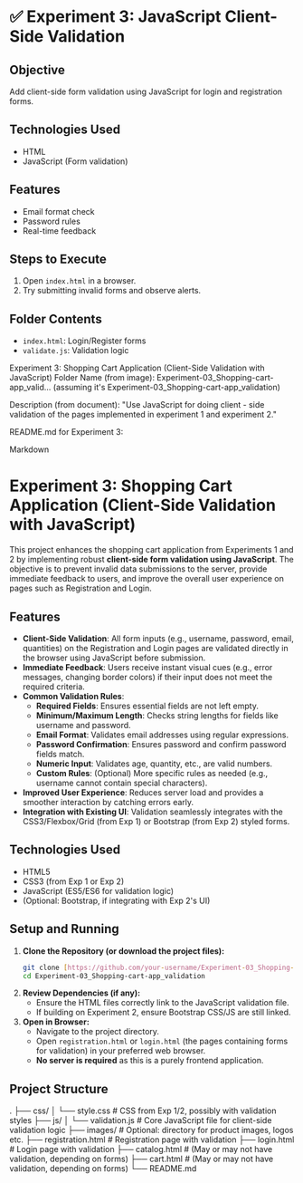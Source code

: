 # ✅ Experiment 3: JavaScript Client-Side Validation

## Objective
Add client-side form validation using JavaScript for login and registration forms.

## Technologies Used
- HTML
- JavaScript (Form validation)


## Features
- Email format check
- Password rules
- Real-time feedback

## Steps to Execute
1. Open `index.html` in a browser.
2. Try submitting invalid forms and observe alerts.

## Folder Contents
- `index.html`: Login/Register forms
- `validate.js`: Validation logic


Experiment 3: Shopping Cart Application (Client-Side Validation with JavaScript)
Folder Name (from image): Experiment-03_Shopping-cart-app_valid... (assuming it's Experiment-03_Shopping-cart-app_validation)

Description (from document): "Use JavaScript for doing client - side validation of the pages implemented in experiment 1 and experiment 2."

README.md for Experiment 3:

Markdown

# Experiment 3: Shopping Cart Application (Client-Side Validation with JavaScript)

This project enhances the shopping cart application from Experiments 1 and 2 by implementing robust **client-side form validation using JavaScript**. The objective is to prevent invalid data submissions to the server, provide immediate feedback to users, and improve the overall user experience on pages such as Registration and Login.

## Features

* **Client-Side Validation**: All form inputs (e.g., username, password, email, quantities) on the Registration and Login pages are validated directly in the browser using JavaScript before submission.
* **Immediate Feedback**: Users receive instant visual cues (e.g., error messages, changing border colors) if their input does not meet the required criteria.
* **Common Validation Rules**:
    * **Required Fields**: Ensures essential fields are not left empty.
    * **Minimum/Maximum Length**: Checks string lengths for fields like username and password.
    * **Email Format**: Validates email addresses using regular expressions.
    * **Password Confirmation**: Ensures password and confirm password fields match.
    * **Numeric Input**: Validates age, quantity, etc., are valid numbers.
    * **Custom Rules**: (Optional) More specific rules as needed (e.g., username cannot contain special characters).
* **Improved User Experience**: Reduces server load and provides a smoother interaction by catching errors early.
* **Integration with Existing UI**: Validation seamlessly integrates with the CSS3/Flexbox/Grid (from Exp 1) or Bootstrap (from Exp 2) styled forms.

## Technologies Used

* HTML5
* CSS3 (from Exp 1 or Exp 2)
* JavaScript (ES5/ES6 for validation logic)
* (Optional: Bootstrap, if integrating with Exp 2's UI)

## Setup and Running

1.  **Clone the Repository (or download the project files):**
    ```bash
    git clone [https://github.com/your-username/Experiment-03_Shopping-cart-app_validation.git](https://github.com/your-username/Experiment-03_Shopping-cart-app_validation.git)
    cd Experiment-03_Shopping-cart-app_validation
    ```
2.  **Review Dependencies (if any):**
    * Ensure the HTML files correctly link to the JavaScript validation file.
    * If building on Experiment 2, ensure Bootstrap CSS/JS are still linked.
3.  **Open in Browser:**
    * Navigate to the project directory.
    * Open `registration.html` or `login.html` (the pages containing forms for validation) in your preferred web browser.
    * **No server is required** as this is a purely frontend application.

## Project Structure

.
├── css/
│   └── style.css           # CSS from Exp 1/2, possibly with validation styles
├── js/
│   └── validation.js       # Core JavaScript file for client-side validation logic
├── images/                 # Optional: directory for product images, logos etc.
├── registration.html       # Registration page with validation
├── login.html              # Login page with validation
├── catalog.html            # (May or may not have validation, depending on forms)
├── cart.html               # (May or may not have validation, depending on forms)
└── README.md